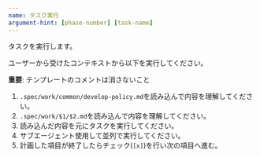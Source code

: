 ```yaml
---
name: タスク実行
argument-hint: [phase-number] [task-name]
---
```


タスクを実行します。

ユーザーから受けたコンテキストから以下を実行してください。

**重要**: テンプレートのコメントは消さないこと

1. `.spec/work/common/develop-policy.md`を読み込んで内容を理解してください。
2. `.spec/work/$1/$2.md`を読み込んで内容を理解してください。
3. 読み込んだ内容を元にタスクを実行してください。
4. サブエージェント使用して並列で実行してください。
5. 計画した項目が終了したらチェック(`[x]`)を行い次の項目へ進む。
